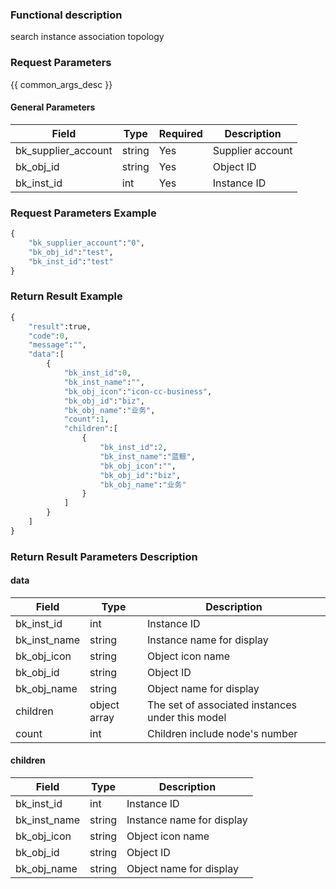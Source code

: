 ### Functional description

search instance association topology

### Request Parameters

{{ common_args_desc }}

#### General Parameters

| Field                |  Type      | Required	   |  Description                       |
|---------------------|------------|--------|-----------------------------|
|bk_supplier_account  |string|Yes |Supplier account|
|bk_obj_id            |string|Yes |Object ID|
|bk_inst_id           |int|Yes |Instance ID|


### Request Parameters Example

``` python
{
    "bk_supplier_account":"0",
    "bk_obj_id":"test",
    "bk_inst_id":"test"
}
```


### Return Result Example

```python
{
    "result":true,
    "code":0,
    "message":"",
    "data":[
        {
            "bk_inst_id":0,
            "bk_inst_name":"",
            "bk_obj_icon":"icon-cc-business",
            "bk_obj_id":"biz",
            "bk_obj_name":"业务",
            "count":1,
            "children":[
                {
                    "bk_inst_id":2,
                    "bk_inst_name":"蓝鲸",
                    "bk_obj_icon":"",
                    "bk_obj_id":"biz",
                    "bk_obj_name":"业务"
                }
            ]
        }
    ]
}
```

### Return Result Parameters Description

#### data

| Field         | Type         | Description                          |
|--------------|--------------|-------------------------------|
| bk_inst_id   | int          | Instance ID                        |
| bk_inst_name | string       | Instance name for display            |
| bk_obj_icon  | string       | Object icon name                |
| bk_obj_id    | string       | Object ID                        |
| bk_obj_name  | string       | Object name for display            |
| children     | object array | The set of associated instances under this model|
| count        | int          | Children include node's number   |

#### children

| Field         | Type      | Description               |
|--------------|-----------|--------------------|
| bk_inst_id   |int        | Instance ID             |
| bk_inst_name |string     | Instance name for display |
| bk_obj_icon  |string     | Object icon name     |
| bk_obj_id    |string     | Object ID             |
| bk_obj_name  |string     | Object name for display |
